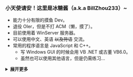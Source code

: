 ### 小天使请安！这里是冰糖酱（a.k.a BillZhou233）~

- 能力十分有限的摸鱼 Dev。
- 退役 OIer，但是不打 ACM（懒，摸了）。
- 目前使用着 WinServer 服务器。
- 可以使用中文、英语 ~~以及符语~~ 交流。
- 常用的程序语言是 JavaScript 和 C++。
  - 写 Windows GUI 的时候会用 VB .NET 或古董 VB6.0。
  - 虽然也可以使用其他语言，但是仍需练习...

<details><summary><b>展开更多</b></summary>

- 目前的偏好是在 Windows 10 系统以及 WSL1 子系统下使用 [Visual Studio Code](https://code.visualstudio.com/) 编辑器。
- 有时候也会在 Hyper-V 或 VMware 虚拟机里面使用各类 Linux 发行版。
- 喜欢玩音游，偶尔会写自制谱 ~~大部分时候是写到一半觉得太粪就贵阳了~~。
- 比较在意标准化的排版，比如空格的使用。
- 用英语交流的很多时候需要求助于其他工具才行 ~~但是还是经常出错~~。
- 您可以在 [Dicussions](https://github.com/BillZhou233/BillZhou233/discussions) 或 [Issues](https://github.com/BillZhou233/BillZhou233/issues) 询问更多问题。
  - 必要的时候也可以尝试发送邮件至 [this#billzhou233.moe](mailto:this@billzhou233.moe) 邮箱。
  - 虽然回复可能会很慢，但是每一个提问都会认真看的！（比较冒犯的问题除外）
- 冰糖酱最可爱了！！1111

</details>

<!--
**BillZhou233/BillZhou233** is a ✨ _special_ ✨ repository because its `README.md` (this file) appears on your GitHub profile.

Here are some ideas to get you started:

- 🔭 I’m currently working on ...
- 🌱 I’m currently learning ...
- 👯 I’m looking to collaborate on ...
- 🤔 I’m looking for help with ...
- 💬 Ask me about ...
- 📫 How to reach me: ...
- 😄 Pronouns: ...
- ⚡ Fun fact: ...
-->
